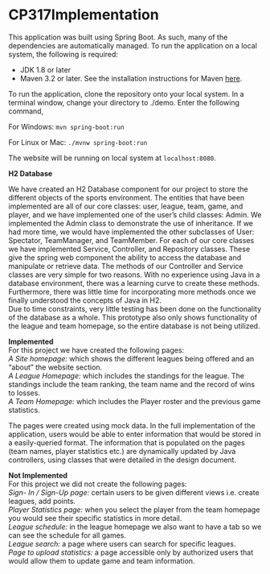 # CP317Implementation

This application was built using Spring Boot. As such, many of the dependencies are automatically managed. To run the application on a local system, the following is required:
- JDK 1.8 or later
- Maven 3.2 or later. See the installation instructions for Maven [here](https://maven.apache.org/install.html).

To run the application, clone the repository onto your local system. In a terminal window, change your directory to ./demo. Enter the following command,

For Windows:
``
mvn spring-boot:run
``

For Linux or Mac:
``
./mvnw spring-boot:run
``

The website will be running on local system at ``localhost:8080``.

**H2 Database**

We have created an H2 Database component for our project to store the different objects of the sports environment. The entities that have been implemented are all of our core classes: user, league, team, game, and player, and we have implemented one of the user’s child classes: Admin. We implemented the Admin class to demonstrate the use of  inheritance. If we had more time, we would have implemented the other subclasses of User: Spectator, TeamManager, and TeamMember. 
For each of our core classes we have implemented Service, Controller, and Repository classes. These give the spring web component the ability to access the database and manipulate or retrieve data. The methods of our Controller and Service classes are very simple for two reasons. With no experience using Java in a database environment, there was a learning curve to create these methods. Furthermore, there was little time for incorporating more methods once we finally understood the concepts of Java in H2.\
Due to time constraints, very little testing has been done on the functionality of the database as a whole. This prototype also only shows functionality of the league and team homepage, so the entire database is not being utilized.


**Implemented**\
For this project we have created the following pages:\
*A Site homepage:* which shows the different leagues being offered and an “about” the website section.\
*A League Homepage:* which includes the standings for the league. The standings include the team ranking, the team name and the record of wins to losses.\
*A Team Homepage:* which includes the Player roster and the previous game statistics.

The pages were created using mock data. In the full implementation of the application, users would be able to enter information that would be stored in a easily-queried format. The information that is populated on the pages (team names, player statistics etc.) are dynamically updated by Java controllers, using classes that were detailed in the design document.

**Not Implemented**\
For this project we did not create the following pages:\
*Sign- In / Sign-Up page:* certain users to be given different views i.e. create leagues, add points.\
*Player Statistics page:* when you select the player from the team homepage you would see their specific statistics in more detail.\
*League schedule:* in the league homepage we also want to have a tab so we can see the schedule for all games.\
*League search:* a page where users can search for specific leagues.\
*Page to upload statistics:* a page accessible only by authorized users that would allow them to update game and team information.
